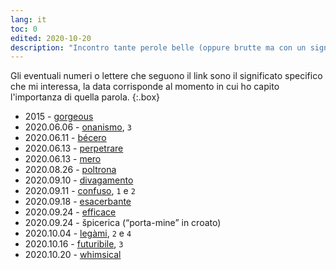 ```yaml
---
lang: it
toc: 0 
edited: 2020-10-20
description: "Incontro tante perole belle (oppure brutte ma con un significato bello) e ho paura di perderle oppure voglio segnarne l'importanza. Le segno qui."
---
```

Gli eventuali numeri o lettere che seguono il link sono il significato specifico che mi interessa, la data corrisponde al momento in cui ho capito l'importanza di quella parola.
{:.box}

- 2015 - [gorgeous](https://dictionary.cambridge.org/dictionary/english/gorgeous)
- 2020.06.06 - [onanismo](http://www.treccani.it/vocabolario/onanismo/), `3`
- 2020.06.11 - [bécero](http://www.treccani.it/vocabolario/becero)
- 2020.06.13 - [perpetrare](http://www.treccani.it/vocabolario/perpetrare)
- 2020.06.13 - [mero](http://www.treccani.it/vocabolario/mero)
- 2020.08.26 - [poltrona](https://etimo.it/?term=poltrona)
- 2020.09.10 - [divagamento](https://www.treccani.it/vocabolario/divagamento)
- 2020.09.11 - [confuso](https://www.treccani.it/vocabolario/confuso), `1` e `2`
- 2020.09.18 - [esacerbante](https://www.treccani.it/vocabolario/esacerbare)
- 2020.09.24 - [efficace](https://www.treccani.it/vocabolario/efficace)
- 2020.09.24 - špicerica (“porta-mine” in croato)
- 2020.10.04 - [legàmi](https://www.treccani.it/vocabolario/legame), `2` e `4`
- 2020.10.16 - [futuribile](https://www.treccani.it/vocabolario/futuribile/), `3`
- 2020.10.20 - [whimsical](https://www.merriam-webster.com/dictionary/whimsical)
